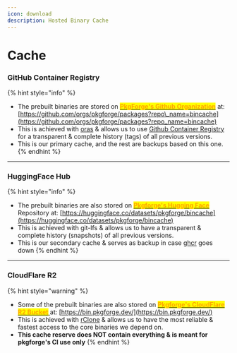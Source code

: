 ```yaml
---
icon: download
description: Hosted Binary Cache
---
```


# Cache

### GitHub Container Registry

{% hint style="info" %}
* The prebuilt binaries are stored on [<mark style="color:orange;">**PkgForge's Github Organization**</mark>](https://github.com/orgs/pkgforge/packages) at: [https://github.com/orgs/pkgforge/packages?repo\_name=bincache](https://github.com/orgs/pkgforge/packages?repo_name=bincache)
* This is achieved with [oras](https://github.com/oras-project/oras) & allows us to use [Github Container Registry](https://docs.github.com/en/packages/working-with-a-github-packages-registry/working-with-the-container-registry) for a transparent & complete history (tags) of all previous versions.
* This is our primary cache, and the rest are backups based on this one.
{% endhint %}

***

### HuggingFace Hub

{% hint style="info" %}
* The prebuilt binaries are also stored on [<mark style="color:orange;">**Pkgforge's Hugging Face**</mark>](https://huggingface.co/pkgforge) Repository at: [https://huggingface.co/datasets/pkgforge/bincache](https://huggingface.co/datasets/pkgforge/bincache)
* This is achieved with git-lfs & allows us to have a transparent & complete history (snapshots) of all previous versions.
* This is our secondary cache & serves as backup in case [ghcr](https://ghcr.io/) goes down
{% endhint %}

***

### CloudFlare R2

{% hint style="warning" %}
* Some of the prebuilt binaries are also stored on [<mark style="color:orange;">**Pkgforge's CloudFlare**</mark>](https://developers.cloudflare.com/r2/)[ <mark style="color:orange;">**R2 Bucket**</mark> ](https://developers.cloudflare.com/r2/)at:  [https://bin.pkgforge.dev/](https://bin.pkgforge.dev/)
* This is achieved with  [rClone](https://github.com/rclone/rclone) & allows us to have the most reliable & fastest access to the core binaries we depend on.
* **This cache reserve does NOT contain everything & is meant for pkgforge's CI use only**
{% endhint %}
